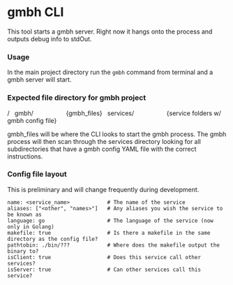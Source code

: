 # gmbh CLI
This tool starts a gmbh server. Right now it hangs onto the process and outputs debug info to stdOut.

### Usage
In the main project directory run the `gmbh` command from terminal and a gmbh server will start.

### Expected file directory for gmbh project
/
&nbsp;&nbsp;gmbh/
&nbsp;&nbsp;&nbsp;&nbsp;&nbsp;&nbsp;&nbsp;&nbsp;&nbsp;&nbsp;&nbsp;&nbsp;&nbsp;&nbsp;&nbsp;&nbsp;&nbsp;&nbsp;{gmbh_files}
&nbsp;&nbsp;services/
&nbsp;&nbsp;&nbsp;&nbsp;&nbsp;&nbsp;&nbsp;&nbsp;&nbsp;&nbsp;&nbsp;&nbsp;&nbsp;&nbsp;&nbsp;&nbsp;&nbsp;&nbsp;{service folders w/ gmbh config file}

gmbh_files will be where the CLI looks to start the gmbh process. The gmbh process will then scan through the services directory looking for all subdirectories that have a gmbh config YAML file with the correct instructions. 

### Config file layout
This is preliminary and will change frequently during development.
```
name: <service_name>            # The name of the service
aliases: ["<other", "names>"]   # Any aliases you wish the service to be known as
language: go                    # The language of the service (now only in Golang)
makefile: true                  # Is there a makefile in the same directory as the config file?
pathtobin: ./bin/???            # Where does the makefile output the binary to?
isClient: true                  # Does this service call other services?
isServer: true                  # Can other services call this service?
```